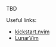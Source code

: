 TBD

Useful links:
- [kickstart.nvim](https://github.com/nvim-lua/kickstart.nvim)
- [LunarVim](https://github.com/LunarVim/LunarVim)
